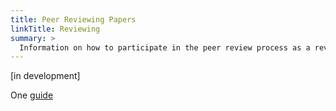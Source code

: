 ```yaml
---
title: Peer Reviewing Papers
linkTitle: Reviewing
summary: >
  Information on how to participate in the peer review process as a reviewer 
---
```


[in development]

One [guide](https://www.scisnack.com/wp-content/uploads/2018/10/A-Peer-Review-Process-Guide.pdf)